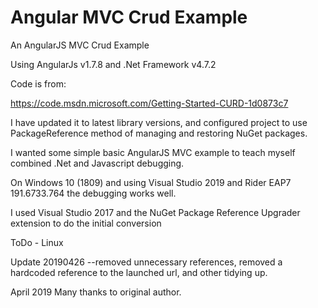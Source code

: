 # Angular MVC Crud Example
An AngularJS MVC Crud Example

Using AngularJs v1.7.8 and .Net Framework v4.7.2

Code is from:

https://code.msdn.microsoft.com/Getting-Started-CURD-1d0873c7

I have updated it to latest library versions, and configured project to use PackageReference method
of managing and restoring NuGet packages.

I wanted some simple basic AngularJS MVC example to teach myself combined .Net and Javascript debugging.

On Windows 10 (1809) and using Visual Studio 2019 and Rider EAP7  191.6733.764 the debugging
works well.

I used Visual Studio 2017 and the NuGet Package Reference Upgrader extension to do the initial conversion

ToDo - Linux

Update 20190426
--removed unnecessary references, removed a hardcoded reference to the launched url,  and other tidying up. 

April 2019
Many thanks to original author.
